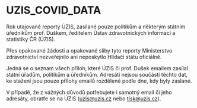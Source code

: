 # UZIS_COVID_DATA
Rok utajované reporty ÚZIS, zasílané pouze politikům a některým státním úředníkům prof. Duškem, ředitelem Ústav zdravotnických informací a statistiky ČR (ÚZIS).

Přes opakované žádosti a opakované sliby tyto reporty Ministerstvo zdravotnictví nezveřejnilo ani neposkytlo Hlídači státu oficiálně.

Jedná se o seznam všech příloh, které ÚZIS či prof. Dušek emailem zasílal státní úřadům, politikům a úředníkům. Adresáti nejsou součástí těchto dat, ke stažení jsou pouze přílohy emailů rozdělené podle dne, kdy byly zaslané.

V případě, že z vážných důvodů potřebujete i samotný email či jeho adresáty, obratťe se na ÚZIS (uzis@uzis.cz nebo tisk@uzis.cz).
